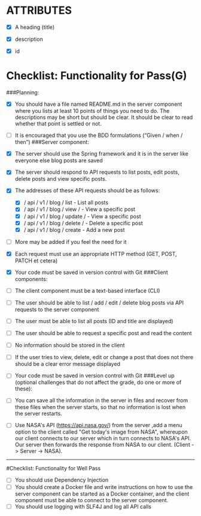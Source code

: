 # ATTRIBUTES
 - [x] A heading (title)
 - [x] description
 - [x] id
 

# Checklist: Functionality for Pass(G)
###Planning:
- [x] You should have a file named README.md in the server component where you
  lists at least 10 points of things you need to do. The descriptions
  may be short but should be clear. It should be clear to read
  whether that point is settled or not.

- [ ]  It is encouraged that you use the BDD formulations
  (“Given / when / then”)
###Server component:
- [x] The server should use the Spring framework and it is in the server like everyone else
  blog posts are saved
- [x] The server should respond to API requests to list posts, edit posts, delete
  posts and view specific posts.
- [x] The addresses of these API requests should be as follows:
    - [x] / api / v1 / blog / list - List all posts
    - [x]  / api / v1 / blog / view / <id> - View a specific post
    - [x]  / api / v1 / blog / update / <id> - View a specific post
    - [x]  / api / v1 / blog / delete / <id> - Delete a specific post
    - [x]  / api / v1 / blog / create - Add a new post
- [ ]  More may be added if you feel the need for it
- [x]  Each request must use an appropriate HTTP method (GET, POST, PATCH et
  cetera)
- [x]  Your code must be saved in version control with Git
###Client components:
- [ ] The client component must be a text-based interface (CLI)
- [ ] The user should be able to list / add / edit / delete blog posts via API requests to the server component
- [ ]  The user must be able to list all posts (ID and title are displayed)
- [ ]  The user should be able to request a specific post and read the content
- [ ]  No information should be stored in the client
- [ ]  If the user tries to view, delete, edit or change a post that does not
  there should be a clear error message displayed
- [ ]  Your code must be saved in version control with Git
###Level up (optional challenges that do not affect the grade, do one or more of these):
- [ ]  You can save all the information in the server in files and recover from these files when
  the server starts, so that no information is lost when the server restarts.
- [ ] Use NASA's API (https://api.nasa.gov/) from the server ,add a menu option to the client called "Get today's image from NASA", whereupon our client connects to
  our server which in turn connects to NASA's API. Our server then forwards
  the response from NASA to our client. (Client -> Server -> NASA).
- -----
#Checklist: Functionality for Well Pass

- [ ] You should use Dependency Injection
- [ ] You should create a Docker file and write instructions on how to use the server component
  can be started as a Docker container, and the client component must be able to connect
  to the server component.
- [ ] You should use logging with SLF4J and log all API calls